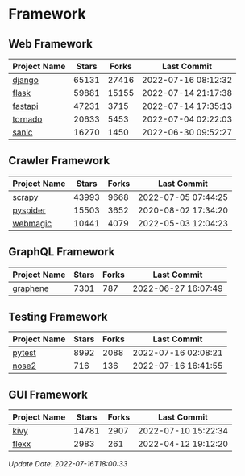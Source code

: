 # Framework

## Web Framework
| Project Name | Stars | Forks | Last Commit |
| ------------ | ----- | ----- | ----------- |
| [django](https://github.com/django/django) | 65131 | 27416 | 2022-07-16 08:12:32 |
| [flask](https://github.com/pallets/flask) | 59881 | 15155 | 2022-07-14 21:17:38 |
| [fastapi](https://github.com/tiangolo/fastapi) | 47231 | 3715 | 2022-07-14 17:35:13 |
| [tornado](https://github.com/tornadoweb/tornado) | 20633 | 5453 | 2022-07-04 02:22:03 |
| [sanic](https://github.com/sanic-org/sanic) | 16270 | 1450 | 2022-06-30 09:52:27 |

## Crawler Framework
| Project Name | Stars | Forks | Last Commit |
| ------------ | ----- | ----- | ----------- |
| [scrapy](https://github.com/scrapy/scrapy) | 43993 | 9668 | 2022-07-05 07:44:25 |
| [pyspider](https://github.com/binux/pyspider) | 15503 | 3652 | 2020-08-02 17:34:20 |
| [webmagic](https://github.com/code4craft/webmagic) | 10441 | 4079 | 2022-05-03 12:04:23 |

## GraphQL Framework
| Project Name | Stars | Forks | Last Commit |
| ------------ | ----- | ----- | ----------- |
| [graphene](https://github.com/graphql-python/graphene) | 7301 | 787 | 2022-06-27 16:07:49 |

## Testing Framework
| Project Name | Stars | Forks | Last Commit |
| ------------ | ----- | ----- | ----------- |
| [pytest](https://github.com/pytest-dev/pytest) | 8992 | 2088 | 2022-07-16 02:08:21 |
| [nose2](https://github.com/nose-devs/nose2) | 716 | 136 | 2022-07-16 16:41:55 |

## GUI Framework
| Project Name | Stars | Forks | Last Commit |
| ------------ | ----- | ----- | ----------- |
| [kivy](https://github.com/kivy/kivy) | 14781 | 2907 | 2022-07-10 15:22:34 |
| [flexx](https://github.com/flexxui/flexx) | 2983 | 261 | 2022-04-12 19:12:20 |

*Update Date: 2022-07-16T18:00:33*